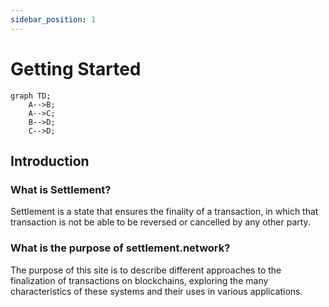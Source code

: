 ```yaml
---
sidebar_position: 1
---
```


# Getting Started

```mermaid
graph TD;
    A-->B;
    A-->C;
    B-->D;
    C-->D;
```

## Introduction

### What is Settlement?

Settlement is a state that ensures the finality of a transaction, in which that transaction is not be able to be reversed or cancelled by any other party.

### What is the purpose of settlement.network?

The purpose of this site is to describe different approaches to the finalization of transactions on blockchains, exploring the many characteristics of these systems and their uses in various applications.
